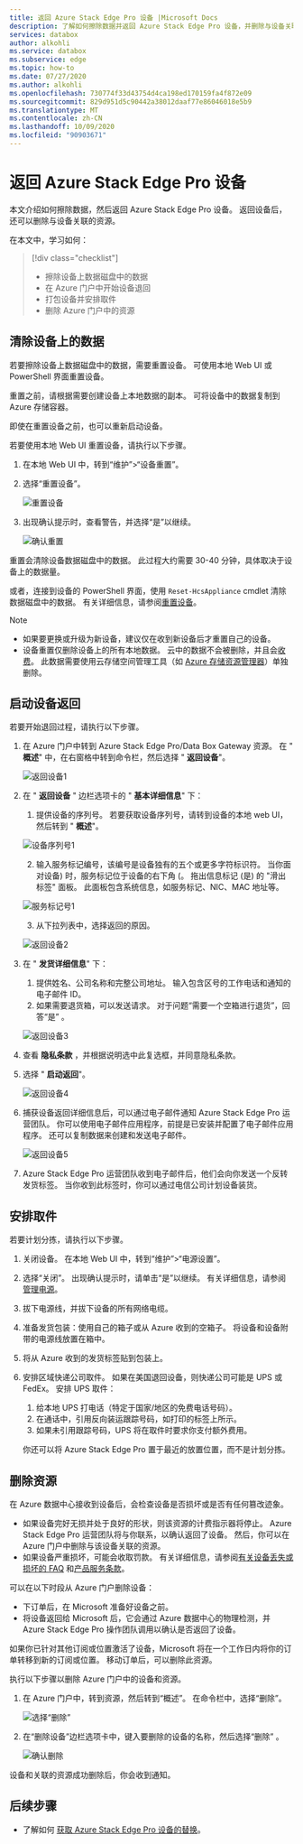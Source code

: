 ```yaml
---
title: 返回 Azure Stack Edge Pro 设备 |Microsoft Docs
description: 了解如何擦除数据并返回 Azure Stack Edge Pro 设备，并删除与设备关联的资源。
services: databox
author: alkohli
ms.service: databox
ms.subservice: edge
ms.topic: how-to
ms.date: 07/27/2020
ms.author: alkohli
ms.openlocfilehash: 730774f33d43754d4ca198ed170159fa4f872e09
ms.sourcegitcommit: 829d951d5c90442a38012daaf77e86046018e5b9
ms.translationtype: MT
ms.contentlocale: zh-CN
ms.lasthandoff: 10/09/2020
ms.locfileid: "90903671"
---
```

# <a name="return-your-azure-stack-edge-pro-device"></a>返回 Azure Stack Edge Pro 设备

本文介绍如何擦除数据，然后返回 Azure Stack Edge Pro 设备。 返回设备后，还可以删除与设备关联的资源。

在本文中，学习如何：

> [!div class="checklist"]
>
> * 擦除设备上数据磁盘中的数据
> * 在 Azure 门户中开始设备退回
> * 打包设备并安排取件
> * 删除 Azure 门户中的资源

## <a name="erase-data-from-the-device"></a>清除设备上的数据

若要擦除设备上数据磁盘中的数据，需要重置设备。 可使用本地 Web UI 或 PowerShell 界面重置设备。

重置之前，请根据需要创建设备上本地数据的副本。 可将设备中的数据复制到 Azure 存储容器。

即使在重置设备之前，也可以重新启动设备。 

若要使用本地 Web UI 重置设备，请执行以下步骤。

1. 在本地 Web UI 中，转到“维护”>“设备重置”。
2. 选择“重置设备”。

    ![重置设备](media/azure-stack-edge-return-device/device-reset-1.png)

3. 出现确认提示时，查看警告，并选择“是”以继续。

    ![确认重置](media/azure-stack-edge-return-device/device-reset-2.png)  

重置会清除设备数据磁盘中的数据。 此过程大约需要 30-40 分钟，具体取决于设备上的数据量。

或者，连接到设备的 PowerShell 界面，使用 `Reset-HcsAppliance` cmdlet 清除数据磁盘中的数据。 有关详细信息，请参阅[重置设备](azure-stack-edge-connect-powershell-interface.md#reset-your-device)。

> [!NOTE]
> - 如果要更换或升级为新设备，建议仅在收到新设备后才重置自己的设备。
> - 设备重置仅删除设备上的所有本地数据。 云中的数据不会被删除，并且会[收费](https://azure.microsoft.com/pricing/details/storage/)。 此数据需要使用云存储空间管理工具（如 [Azure 存储资源管理器](https://azure.microsoft.com/features/storage-explorer/)）单独删除。

## <a name="initiate-device-return"></a>启动设备返回

若要开始退回过程，请执行以下步骤。

1. 在 Azure 门户中转到 Azure Stack Edge Pro/Data Box Gateway 资源。 在 " **概述**" 中，在右窗格中转到命令栏，然后选择 " **返回设备**"。 

    ![返回设备1](media/azure-stack-edge-return-device/return-device-1.png)  

2. 在 " **返回设备** " 边栏选项卡的 " **基本详细信息**" 下：

    1. 提供设备的序列号。 若要获取设备序列号，请转到设备的本地 web UI，然后转到 " **概述**"。  
    
    ![设备序列号1](media/azure-stack-edge-return-device/device-serial-number-1.png) 

    2. 输入服务标记编号，该编号是设备独有的五个或更多字符标识符。 当你面对设备) 时，服务标记位于设备的右下角 (。 拖出信息标记 (是) 的 "滑出标签" 面板。 此面板包含系统信息，如服务标记、NIC、MAC 地址等。 
    
    ![服务标记号1](media/azure-stack-edge-return-device/service-tag-number-1.png)

    3. 从下拉列表中，选择返回的原因。

    ![返回设备2](media/azure-stack-edge-return-device/return-device-2.png) 

3. 在 " **发货详细信息**" 下：

    1. 提供姓名、公司名称和完整公司地址。 输入包含区号的工作电话和通知的电子邮件 ID。
    2. 如果需要退货箱，可以发送请求。 对于问题“需要一个空箱进行退货”，回答“是” 。

    ![返回设备3](media/azure-stack-edge-return-device/return-device-3.png)

4. 查看 **隐私条款** ，并根据说明选中此复选框，并同意隐私条款。

5. 选择 " **启动返回**"。

    ![返回设备4](media/azure-stack-edge-return-device/return-device-4.png) 

6. 捕获设备返回详细信息后，可以通过电子邮件通知 Azure Stack Edge Pro 运营团队。 你可以使用电子邮件应用程序，前提是已安装并配置了电子邮件应用程序。 还可以复制数据来创建和发送电子邮件。

    ![返回设备5](media/azure-stack-edge-return-device/return-device-5.png) 

7. Azure Stack Edge Pro 运营团队收到电子邮件后，他们会向你发送一个反转发货标签。 当你收到此标签时，你可以通过电信公司计划设备装货。 

## <a name="schedule-a-pickup"></a>安排取件

若要计划分拣，请执行以下步骤。

1. 关闭设备。 在本地 Web UI 中，转到“维护”>“电源设置”。
2. 选择“关闭”。 出现确认提示时，请单击“是”以继续。 有关详细信息，请参阅[管理电源](data-box-gateway-manage-access-power-connectivity-mode.md#manage-power)。
3. 拔下电源线，并拔下设备的所有网络电缆。
4. 准备发货包装：使用自己的箱子或从 Azure 收到的空箱子。 将设备和设备附带的电源线放置在箱中。
5. 将从 Azure 收到的发货标签贴到包装上。
6. 安排区域快递公司取件。 如果在美国退回设备，则快递公司可能是 UPS 或 FedEx。 安排 UPS 取件：

    1. 给本地 UPS 打电话（特定于国家/地区的免费电话号码）。
    2. 在通话中，引用反向装运跟踪号码，如打印的标签上所示。
    3. 如果未引用跟踪号码，UPS 将在取件时要求你支付额外费用。

    你还可以将 Azure Stack Edge Pro 置于最近的放置位置，而不是计划分拣。

## <a name="delete-the-resource"></a>删除资源

在 Azure 数据中心接收到设备后，会检查设备是否损坏或是否有任何篡改迹象。

- 如果设备完好无损并处于良好的形状，则该资源的计费指示器将停止。 Azure Stack Edge Pro 运营团队将与你联系，以确认返回了设备。 然后，你可以在 Azure 门户中删除与该设备关联的资源。
- 如果设备严重损坏，可能会收取罚款。 有关详细信息，请参阅[有关设备丢失或损坏的 FAQ](https://azure.microsoft.com/pricing/details/databox/edge/) 和[产品服务条款](https://www.microsoft.com/licensing/product-licensing/products)。  


可以在以下时段从 Azure 门户删除设备：

- 下订单后，在 Microsoft 准备好设备之前。
- 将设备返回给 Microsoft 后，它会通过 Azure 数据中心的物理检测，并 Azure Stack Edge Pro 操作团队调用以确认是否返回了设备。

如果你已针对其他订阅或位置激活了设备，Microsoft 将在一个工作日内将你的订单转移到新的订阅或位置。 移动订单后，可以删除此资源。


执行以下步骤以删除 Azure 门户中的设备和资源。

1. 在 Azure 门户中，转到资源，然后转到“概述”。 在命令栏中，选择“删除”。

    ![选择“删除”](media/azure-stack-edge-return-device/delete-resource-1.png)

2. 在“删除设备”边栏选项卡中，键入要删除的设备的名称，然后选择“删除” 。

    ![确认删除](media/azure-stack-edge-return-device/delete-resource-2.png)

设备和关联的资源成功删除后，你会收到通知。


## <a name="next-steps"></a>后续步骤

- 了解如何 [获取 Azure Stack Edge Pro 设备的替换](azure-stack-edge-replace-device.md)。
